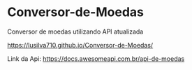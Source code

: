 # Conversor-de-Moedas
Conversor de moedas utilizando API atualizada


https://lusilva710.github.io/Conversor-de-Moedas/



Link da Api: https://docs.awesomeapi.com.br/api-de-moedas
